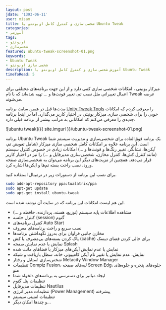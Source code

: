 ```yaml
---
layout: post
jdate: '1393-06-11'
user: misam
title: شخصی سازی و کنترل کامل اوبونتو با Ubuntu Tweak
categories:
- آموزشی
tags:
- اوبونتو
- شخصی‌سازی
featured: ubuntu-tweak-screenshot-01.png
keywords:
- Ubuntu Tweak
- شخصی سازی اوبونتو
description: آموزش شخصی سازی و کنترل کامل اوبونتو با Ubuntu Tweak
timeToRead: 5
---
```


میزکار یونیتی ، امکانات شخصی سازی کمی دارد و از این جهت برنامه‌های مختلفی برای اعمال تغییراتی مثل نصب تم، تغییر فونت‌ها و ... تهیه شده‌اند که با نام Tweak عرضه می‌شوند.

مدت‌ها قبل در همین سایت برنامه [Unity Tweak Tools](http://linuxihaa.ir/%D8%B4%D8%AE%D8%B5%DB%8C%E2%80%8C%D8%B3%D8%A7%D8%B2%DB%8C-%D9%85%DB%8C%D8%B2%DA%A9%D8%A7%D8%B1-%D8%A7%D8%A8%D9%88%D9%86%D8%AA%D9%88-%D8%A8%D8%A7-tweak-tool/) را معرفی کردم که امکانات خوبی را برای شخصی سازی میزکار یونیتی در اختیار کاربر می‌گذارد. اما در اینجا برنامه جدیدی را معرفی می‌کنم که امکاناتی به مراتب بیشتر از برنامه قبلی دارد.

![ubuntu tweak]({{ site.imgurl }}/ubuntu-tweak-screenshot-01.png)

برنامه Ubuntu Tweak یک برنامه فوق‌العاده برای شخصی‌سازی و مدیریت سیستم شما است. این برنامه علاوه بر امکانات کامل شخصی سازی میزکار (شامل تعویض تم، آیکن‌ها، نشانگر، تغییر رنگ‌ها و فونت‌ها و ...) امکانات زیادی در خصوص کنترل سیستم (مانند کنترل کش‌ها، کنترل مخازن، شخصی‌سازی مدیرفایل و ...) را نیز در اختیار کاربر قرار می‌دهد. همچنین از مزیت‌های دیگر این برنامه می‌توان به شخصی‌سازی صفحه ورود، نصب راحت بسته تم‌ها و ایکن‌ها اشاره کرد.

برای نصب این برنامه از دستورات زیر در ترمینال استفاده کنید.

```sh
sudo add-apt-repository ppa:tualatrix/ppa
sudo apt-get update
sudo apt-get install ubuntu-tweak
```

این هم لیست امکانات این برنامه که در سایت آن نوشته شده است.

*   مشاهده اطلاعات پایه سیستم (توزیع، هسته، پردازنده، حافظه و ...)
*   کنترل جلسه (session) گنوم
*   کنترل برنامه‌های Auto Start
*   نصب سریع و راحت برنامه‌های معروف
*   مخازن جانبی فراوان برای به‌روز نگهداشتن برنامه‌ها
*   پاک کردن بسته‌های بی‌مصرف یا کش (cache) برای خالی کردن فضای دیسک
*   نمایش یا عدم نمایش صفحه Splash
*   نمایش یا عدم نمایش آیکن‌های میزکار یا فضاهای مانت شده
*   نمایش، عدم نمایش یا تغییر نام آیکن کامپیوتر، خانه، سطل بازیافت و شبکه
*   شخص‌سازی استایل و رفتار Metacity Window Manager
*   تنظیمات Compiz Fusion، لبه‌های صفحه Screen Edg، جلوه‌های پنجره و جلوه‌های منو
*   ایجاد میانبر برای دسترسی به برنامه‌های دلخواه شما
*   تنظیمات پنل گنوم
*   تنظیمات مدیرفایل Nautilus
*   تنظیمات مدیر انرژی (Power Management) پیشرفته
*   تنظیمات امنیتی سیستم
*   و چندها امکان دیگر...